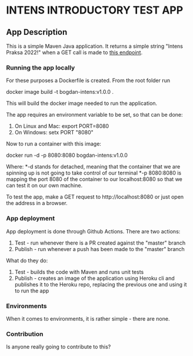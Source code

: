 # INTENS INTRODUCTORY TEST APP

## App Description

This is a simple Maven Java application. It returns a simple string "Intens Praksa 2022!" when a GET call is made to [this endpoint](https://bogdan-intens.herokuapp.com/).

### Running the app locally

For these purposes a Dockerfile is created. From the root folder run

docker image build -t bogdan-intens:v1.0.0 .

This will build the docker image needed to run the application. 

The app requires an environment variable to be set, so that can be done:
1. On Linux and Mac: export PORT=8080
2. On Windows: setx PORT "8080"

Now to run a container with this image:

docker run -d -p 8080:8080 bogdan-intens:v1.0.0

Where:
    *-d stands for detached, meaning that the container that we are spinning up is not going to take control of our terminal 
    *-p 8080:8080 is mapping the port 8080 of the container to our localhost:8080 so that we can test it on our own machine. 

To test the app, make a GET request to http://localhost:8080 or just open the address in a browser.

### App deployment

App deployment is done through Github Actions. There are two actions:
1. Test - run whenever there is a PR created against the "master" branch
2. Publish - run whenever a push has been made to the "master" branch

What do they do:
1. Test - builds the code with Maven and runs unit tests
2. Publish - creates an image of the application using Heroku cli and publishes it to the Heroku repo, replacing the previous one and using it to run the app

### Environments

When it comes to environments, it is rather simple - there are none.

### Contribution

Is anyone really going to contribute to this?

